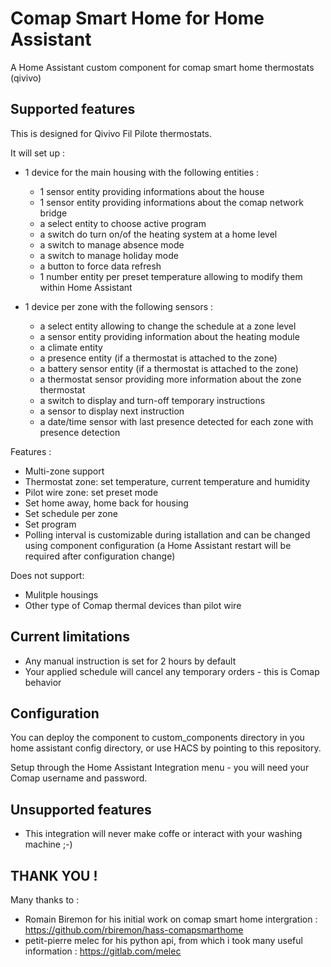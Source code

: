 # Comap Smart Home for Home Assistant
A Home Assistant custom component for comap smart home thermostats (qivivo)

## Supported features
This is designed for Qivivo Fil Pilote thermostats.

It will set up :
* 1 device for the main housing  with the following entities :
    * 1 sensor entity providing informations about the house
    * 1 sensor entity providing informations about the comap network bridge
    * a select entity to choose active program
    * a switch do turn on/of the heating system at a home level
    * a switch to manage absence mode
    * a switch to manage holiday mode
    * a button to force data refresh
    * 1 number entity per preset temperature allowing to modify them within Home Assistant

* 1 device per zone with the following sensors :
    * a select entity allowing to change the schedule at a zone level
    * a sensor entity providing information about the heating module
    * a climate entity
    * a presence entity (if a thermostat is attached to the zone)
    * a battery sensor entity (if a thermostat is attached to the zone)
    * a thermostat sensor providing more information about the zone thermostat
    * a switch to display and turn-off temporary instructions
    * a sensor to display next instruction
    * a date/time sensor with last presence detected for each zone with presence detection

Features :

* Multi-zone support
* Thermostat zone: set temperature, current temperature and humidity
* Pilot wire zone: set preset mode
* Set home away, home back for housing
* Set schedule per zone
* Set program
* Polling interval is customizable during istallation and can be changed using component configuration (a Home Assistant restart will be required after configuration change)

Does not support:

* Mulitple housings
* Other type of Comap thermal devices than pilot wire

## Current limitations

* Any manual instruction is set for 2 hours by default
* Your applied schedule will cancel any temporary orders - this is Comap behavior


## Configuration

You can deploy the component to custom_components directory in you home assistant config directory, or use HACS by pointing to this repository.

Setup through the Home Assistant Integration menu - you will need your Comap username and password.

## Unsupported features

* This integration will never make coffe or interact with your washing machine ;-)

## THANK YOU !

Many thanks to :
 * Romain Biremon for his initial work on comap smart home intergration : https://github.com/rbiremon/hass-comapsmarthome
 * petit-pierre melec for his python api, from which i took many useful information : https://gitlab.com/melec


